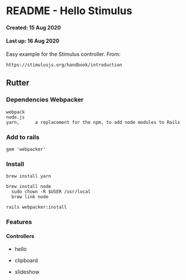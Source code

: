 # README - Hello Stimulus 

#### Created: 15 Aug 2020

#### Last up: 16 Aug 2020

Easy example for the Stimulus controller. From: 
```
https://stimulusjs.org/handbook/introduction
```

## Rutter 

### Dependencies Webpacker
 
```
webpack 
node.js 
yarn,      a replacement for the npm, to add node modules to Rails  
```

### Add to rails 
```
gem 'webpacker'
```

### Install 
```
brew install yarn

brew install node 
  sudo chown -R $USER /usr/local
  brew link node
  
rails webpacker:install 
```


### Features

#### Controllers 

* hello 

* clipboard

* slideshow

